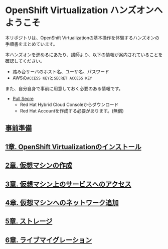 # OpenShift Virtualization ハンズオンへようこそ

本リポジトリは、OpenShift Virtualizationの基本操作を体験するハンズオンの手順書をまとめています。

本ハンズオンを進めるにあたり、講師より、以下の情報が案内されていることを確認してください。

- 踏み台サーバのホスト名、ユーザ名、パスワード
- AWSの`ACCESS KEY`と`SECRET ACCESS KEY`


また、自分自身で事前に用意しておく必要のある情報です。

- [Pull Secre](https://console.redhat.com/openshift/downloads#tool-pull-secret)
    - Red Hat Hybrid Cloud Consoleからダウンロード
    - Red Hat Accountを作成する必要があります。(無償)


## [事前準備](0-prerequisite.md)
## [1章. OpenShift Virtualizationのインストール](1-install.md) 
## [2章. 仮想マシンの作成](2-vm-create.md) 
## [3章. 仮想マシン上のサービスへのアクセス](3-accessvm.md)
## [4章. 仮想マシンへのネットワーク追加](4-networking.md) 
## [5章. ストレージ](5-storage.md)
## [6章. ライブマイグレーション](6-livemigration.md)